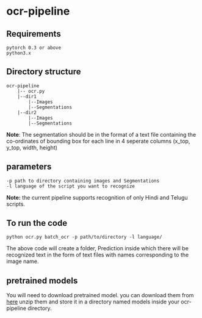 # ocr-pipeline

## Requirements

```
pytorch 0.3 or above
python3.x
```

## Directory structure

```
ocr-pipeline
	|-- ocr.py
	|--dir1
		|--Images
		|--Segmentations
	|--dir2
		|--Images
		|--Segmentations
```

**Note**: The segmentation should be in the format of a text file containing
the co-ordinates of bounding box for each line in 4 seperate columns (x_top, y_top, width, height)


## parameters

```
-p path to directory containing images and Segmentations
-l language of the script you want to recognize
```

**Note:** the current pipeline supports recognition of only Hindi and Telugu scripts.

## To run the code

```
python ocr.py batch_ocr -p path/to/directory -l language/
```

The above code will create a folder, Prediction inside which there will be recognized text in the form of text files with names corresponding to the image name.

## pretrained models

You will need to download pretrained model.
you can download them from [here](https://drive.google.com/open?id=1e4ukpAewCqmAK7eb6vuBxlM6uXXywV5b)
unzip them and store it in a directory named models inside your ocr-pipeline directory.